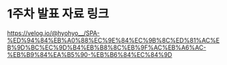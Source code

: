 # 1주차 발표 자료 링크

https://velog.io/@hyohyo__/SPA-%ED%94%84%EB%A0%88%EC%9E%84%EC%9B%8C%ED%81%AC%EB%9D%BC%EC%9D%B4%EB%B8%8C%EB%9F%AC%EB%A6%AC-%EB%B9%84%EA%B5%90-%EB%B6%84%EC%84%9D
